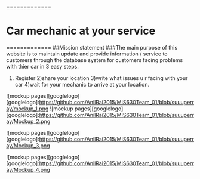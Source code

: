 =============
# Car mechanic at your service                               
=============
##Mission statement
###The main purpose of this website is to maintain  update and provide information / service to customers through the database system for customers facing problems with thier car in 3 easy steps. 
1) Register
2)share your location 
3)write what issues u r facing with your car
4)wait for your mechanic to arrive at your location. 


![mockup pages][googlelogo]
[googlelogo]:https://github.com/AnilRai2015/MIS630Team_01/blob/suuuperray/mockup_1.png
![mockup pages][googlelogo]
[googlelogo]:https://github.com/AnilRai2015/MIS630Team_01/blob/suuuperray/Mockup_2.png

![mockup pages][googlelogo]
[googlelogo]:https://github.com/AnilRai2015/MIS630Team_01/blob/suuuperray/Mockup_3.png

![mockup pages][googlelogo]
[googlelogo]:https://github.com/AnilRai2015/MIS630Team_01/blob/suuuperray/Mockup_4.png






